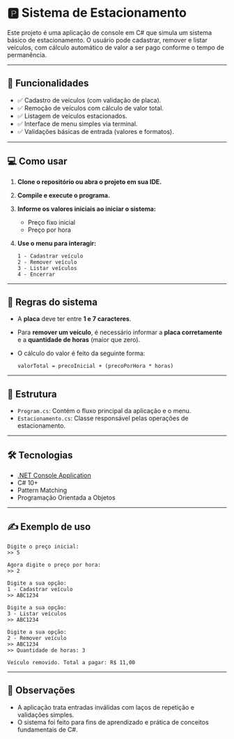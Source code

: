 # 🅿️ Sistema de Estacionamento

Este projeto é uma aplicação de console em C# que simula um sistema básico de estacionamento. O usuário pode cadastrar, remover e listar veículos, com cálculo automático de valor a ser pago conforme o tempo de permanência.

---

## 🚀 Funcionalidades

* ✅ Cadastro de veículos (com validação de placa).
* ✅ Remoção de veículos com cálculo de valor total.
* ✅ Listagem de veículos estacionados.
* ✅ Interface de menu simples via terminal.
* ✅ Validações básicas de entrada (valores e formatos).

---

## 💻 Como usar

1. **Clone o repositório ou abra o projeto em sua IDE.**
2. **Compile e execute o programa.**
3. **Informe os valores iniciais ao iniciar o sistema:**

    * Preço fixo inicial
    * Preço por hora
4. **Use o menu para interagir:**

   ```
   1 - Cadastrar veículo
   2 - Remover veículo
   3 - Listar veículos
   4 - Encerrar
   ```

---

## 📌 Regras do sistema

* A **placa** deve ter entre **1 e 7 caracteres**.
* Para **remover um veículo**, é necessário informar a **placa corretamente** e a **quantidade de horas** (maior que zero).
* O cálculo do valor é feito da seguinte forma:

  ```
  valorTotal = precoInicial + (precoPorHora * horas)
  ```

---

## 📂 Estrutura

* `Program.cs`: Contém o fluxo principal da aplicação e o menu.
* `Estacionamento.cs`: Classe responsável pelas operações de estacionamento.

---

## 🛠️ Tecnologias

* [.NET Console Application](https://learn.microsoft.com/dotnet/core/)
* C# 10+
* Pattern Matching
* Programação Orientada a Objetos

---

## ✍️ Exemplo de uso

```
Digite o preço inicial:
>> 5

Agora digite o preço por hora:
>> 2

Digite a sua opção:
1 - Cadastrar veículo
>> ABC1234

Digite a sua opção:
3 - Listar veículos
>> ABC1234

Digite a sua opção:
2 - Remover veículo
>> ABC1234
>> Quantidade de horas: 3

Veículo removido. Total a pagar: R$ 11,00
```

---

## 📌 Observações

* A aplicação trata entradas inválidas com laços de repetição e validações simples.
* O sistema foi feito para fins de aprendizado e prática de conceitos fundamentais de C#.

